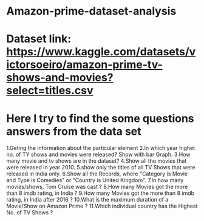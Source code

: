 # Amazon-prime-dataset-analysis
# Dataset link: https://www.kaggle.com/datasets/victorsoeiro/amazon-prime-tv-shows-and-movies?select=titles.csv
# Here I try to find the some questions answers from the data set
  1.Geting the information about the particular element
  2.In which year highet no. of TY shows and movies were released? Show with bar Graph.
  3.How many movie and tv shows are in the dataset?
  4.Show all the movies that were released in year 2010.
  5.show only the titles of all TV Shows that were released in india only.
  6.Show all the Records, where "Category is Movie and Type is Comedies" or "Country is United Kingdom".
  7.In how many movies/shows, Tom Cruise was cast ?
  8.How many Movies got the more than 8 imdb rating, in India ?
  9.How many Movies got the more than 8 imdb rating, in India after 2016 ?
  10.What is the maximum duration of a Movie/Show on Amazon Prime ?
  11.Which individual country has the Highest No. of TV Shows ?
